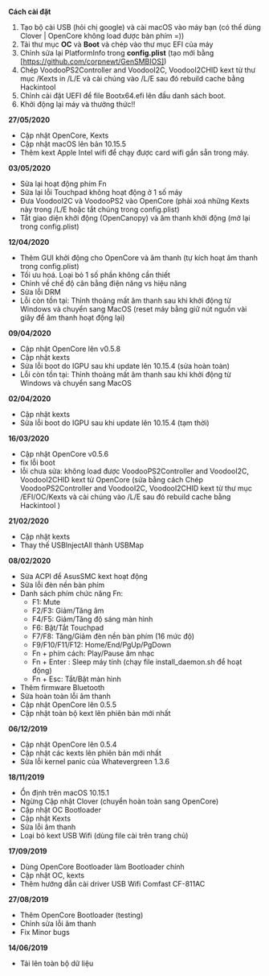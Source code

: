 **Cách cài đặt**
1. Tạo bộ cài USB (hỏi chị google) và cài macOS vào máy bạn (có thể dùng Clover | OpenCore không load được bàn phím =))
2. Tải thư mục **OC** và **Boot** và chép vào thư mục EFI của máy
3. Chỉnh sửa lại PlatformInfo trong **config.plist** (tạo mới bằng [https://github.com/corpnewt/GenSMBIOS])
4. Chép VoodooPS2Controller and VoodooI2C, VoodooI2CHID kext từ thư mục /Kexts in /L/E và cài chúng vào /L/E sau đó rebuild cache bằng Hackintool
5. Chỉnh cài đặt UEFI để file Bootx64.efi lên đầu danh sách boot.
6. Khởi động lại máy và thưởng thức!!

**27/05/2020**
- Cập nhật OpenCore, Kexts
- Cập nhật macOS lên bản 10.15.5
- Thêm kext Apple Intel wifi để chạy được card wifi gắn sẵn trong máy.

**03/05/2020**
- Sửa lại hoạt động phím Fn
- Sửa lại lỗi Touchpad không hoạt động ở 1 số máy
- Đưa VoodooI2C và VoodooPS2 vào OpenCore (phải xoá những Kexts này trong /L/E hoặc tắt chúng trong config.plist)
- Tắt giao diện khởi động (OpenCanopy) và âm thanh khởi động (mở lại trong config.plist)

**12/04/2020**
- Thêm GUI khởi động cho OpenCore và âm thanh (tự kích hoạt âm thanh trong config.plist)
- Tối ưu hoá. Loại bỏ 1 số phần không cần thiết
- Chỉnh về chế độ cân bằng điện năng vs hiệu năng
- Sửa lỗi DRM
- Lỗi còn tồn tại: Thỉnh thoảng mất âm thanh sau khi khởi động từ Windows và chuyển sang MacOS (reset máy bằng giữ nút nguồn vài giây để âm thanh hoạt động lại)

**09/04/2020**
- Cập nhật OpenCore lên v0.5.8
- Cập nhật kexts
- Sửa lỗi boot do IGPU sau khi update lên 10.15.4 (sửa hoàn toàn)
- Lỗi còn tồn tại: Thỉnh thoảng mất âm thanh sau khi khởi động từ Windows và chuyển sang MacOS

**02/04/2020**
- Cập nhật kexts
- Sửa lỗi boot do IGPU sau khi update lên 10.15.4 (tạm thời)

**16/03/2020**
- Cập nhật OpenCore v0.5.6
- fix lỗi boot
- lỗi chưa sửa: không load được VoodooPS2Controller and VoodooI2C, VoodooI2CHID kext từ OpenCore (sửa bằng cách Chép VoodooPS2Controller and VoodooI2C, VoodooI2CHID kext từ thư mục /EFI/OC/Kexts và cài chúng vào /L/E sau đó rebuild cache bằng Hackintool )

**21/02/2020**
- Cập nhật kexts
- Thay thế USBInjectAll thành USBMap

**08/02/2020**
- Sửa ACPI để AsusSMC kext hoạt động
- Sửa lỗi đèn nền bàn phím
- Danh sách phím chức năng Fn:
  + F1: Mute
  + F2/F3: Giảm/Tăng âm
  + F4/F5: Giảm/Tăng độ sáng màn hình
  + F6: Bật/Tắt Touchpad
  + F7/F8: Tăng/Giảm đèn nền bàn phím (16 mức độ)
  + F9/F10/F11/F12: Home/End/PgUp/PgDown
  + Fn + phím cách: Play/Pause âm nhạc
  + Fn + Enter : Sleep máy tính (chạy file install_daemon.sh để hoạt động)
  + Fn + Esc: Tắt/Bật màn hình
- Thêm firmware Bluetooth  
- Sửa hoàn toàn lỗi âm thanh
- Cập nhật OpenCore lên 0.5.5
- Cập nhật toàn bộ kext lên phiên bản mới nhất

**06/12/2019**
- Cập nhật OpenCore lên 0.5.4
- Cập nhật các kexts lên phiên bản mới nhất
- Sửa lỗi kernel panic của Whatevergreen 1.3.6

**18/11/2019**
- Ổn định trên macOS 10.15.1
- Ngừng Cập nhật Clover (chuyển hoàn toàn sang OpenCore)
- Cập nhật OC Bootloader
- Cập nhật Kexts
- Sửa lỗi âm thanh
- Loại bỏ kext USB Wifi (dùng file cài trên trang chủ)

**17/09/2019**
- Dùng OpenCore Bootloader làm Bootloader chính
- Cập nhật OC, kexts
- Thêm hướng dẫn cài driver USB Wifi Comfast CF-811AC

**27/08/2019**
- Thêm OpenCore Bootloader (testing)
- Chỉnh sửa lỗi âm thanh
- Fix Minor bugs

**14/06/2019**
- Tải lên toàn bộ dữ liệu
